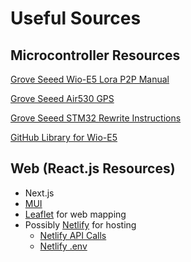 # Useful Sources

## Microcontroller Resources

[Grove Seeed Wio-E5 Lora P2P Manual](https://wiki.seeedstudio.com/Grove_LoRa_E5_New_Version/#grove---wio-e5-p2p-example.)

[Grove Seeed Air530 GPS](https://wiki.seeedstudio.com/Grove-GPS-Air530)

[Grove Seeed STM32 Rewrite Instructions](https://wiki.seeedstudio.com/LoRa_E5_mini)

[GitHub Library for Wio-E5](https://github.com/disk91/Disk91_LoRaE5)

## Web (React.js Resources)

* Next.js
 * [MUI](https://github.com/mui/material-ui/tree/master/examples/material-next)
* [Leaflet](https://leafletjs.com) for web mapping
* Possibly [Netlify](netlify.com) for hosting
  * [Netlify API Calls](https://docs.netlify.com/edge-functions/api/)
  * [Netlify .env](https://cli.netlify.com/commands/env/#envimport)
